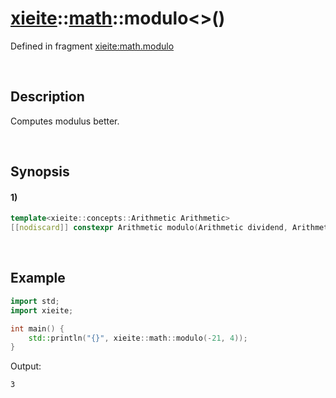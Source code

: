 # [xieite](../../xieite.md)\:\:[math](../../math.md)\:\:modulo\<\>\(\)
Defined in fragment [xieite:math.modulo](../../../src/math/modulo.cpp)

&nbsp;

## Description
Computes modulus better.

&nbsp;

## Synopsis
#### 1)
```cpp
template<xieite::concepts::Arithmetic Arithmetic>
[[nodiscard]] constexpr Arithmetic modulo(Arithmetic dividend, Arithmetic divisor) noexcept;
```

&nbsp;

## Example
```cpp
import std;
import xieite;

int main() {
    std::println("{}", xieite::math::modulo(-21, 4));
}
```
Output:
```
3
```
